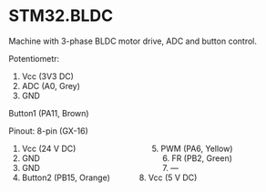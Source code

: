 # STM32.BLDC
 Machine with 3-phase BLDC motor drive, ADC and button control.
 
 Potentiometr:
 1. Vcc (3V3 DC)
 2. ADC (A0, Grey)
 3. GND
 
 Button1 (PA11, Brown)
 
 Pinout: 8-pin (GX-16)
 1. Vcc (24 V DC)⠀⠀⠀⠀⠀⠀⠀⠀⠀⠀⠀⠀⠀5. PWM (PA6, Yellow)
 2. GND⠀⠀⠀⠀⠀⠀⠀⠀⠀⠀⠀⠀⠀⠀⠀⠀⠀⠀⠀⠀⠀6. FR (PB2, Green)
 3. GND⠀⠀⠀⠀⠀⠀⠀⠀⠀⠀⠀⠀⠀⠀⠀⠀⠀⠀⠀⠀⠀7. —
 4. Button2 (PB15, Orange)⠀⠀⠀⠀⠀8. Vcc (5 V DC)
